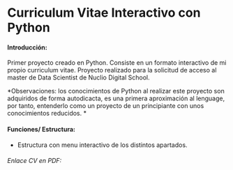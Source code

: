 # Curriculum Vitae Interactivo con Python

#### Introducción:
Primer proyecto creado en Python. Consiste en un formato interactivo de mi propio curriculum vitae. Proyecto realizado para la solicitud de acceso al master de Data Scientist de Nuclio Digital School.

*Observaciones: los conocimientos de Python al realizar este proyecto son adquiridos de forma autodicacta, es una primera aproximación al lenguage, por tanto, entenderlo como un proyecto de un principiante con unos conocimientos reducidos. *

#### Funciones/ Estructura:
- Estructura con menu interactivo de los distintos apartados. 




###### Enlace CV en PDF: